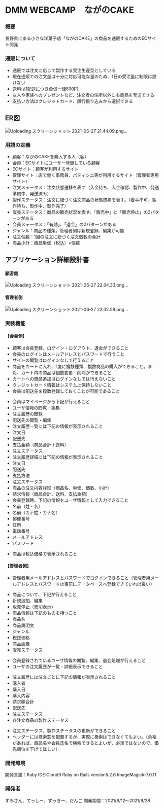 # DMM WEBCAMP　ながのCAKE

### 概要
長野県にある小さな洋菓子店「ながのCAKE」の商品を通販するためのECサイト開発

### 通販について
* 通販では注文に応じて製作する受注生産型としている
* 現在通販での注文量は十分に対応可能な量のため、1日の受注量に制限は設けない
* 送料は1配送につき全億一律800円
* 友人や家族へのプレゼントなど、注文者の住所以外にも商品を発送できる
* 支払い方法はクレジットカード、銀行振り込みから選択できる

## ER図
![Uploading スクリーンショット 2021-06-27 21.44.09.png…]()

### 用語の定義
* 顧客：ながのCAKEを購入する人（客）
* 会員：ECサイトにユーザー登録している顧客
* ECサイト：顧客が利用するサイト
* 管理サイト：店で働く事務員、パティシエ等が利用するサイト（管理者専用サイト）
* 注文ステータス：注文状態遷移を表す（入金待ち、入金確認、製作中、発送準備中、発送済み）
* 製作ステータス：注文に紐づく注文商品の状態遷移を表す。（着手不可、製作待ち、製作中、製作完了）
* 販売ステータス：商品の販売状況を表す。「販売中」と「販売停止」の2パターンがある
* 会員ステータス：「有効」、「退会」の2パターンがある
* ジャンル：商品の種類。管理者側は新規登録、編集が可能
* 注文個数：1回の注文に紐づく注文個数の合計
* 商品小計：商品単価（税込）×個数

## アプリケーション詳細設計書
#### 顧客側
![Uploading スクリーンショット 2021-06-27 22.04.33.png…]()

#### 管理者側
![Uploading スクリーンショット 2021-06-27 22.02.58.png…]()


### 実装機能
#### 【会員側】
* 顧客は会員登録、ログイン・ログアウト、退会ができること
* 会員のログインはメールアドレスとパスワードで行うこと
* サイトの閲覧はログインなしで行えること
* 商品をカートに入れ、1度に複数種類、複数商品の購入ができること。また、カート内の商品は個数変更・削除ができること
* カートへの商品追加はログインなしでは行えないこと
* クレジットカード情報はシステム上保持しないこと
* 会員は配送先を複数登録しておくことが可能であること
- 会員はマイページから下記が行えること
 - ユーザ情報の閲覧・編集
 - 注文履歴の閲覧
 - 配送先の閲覧・編集
- 注文履歴一覧には下記の情報が表示されること
 - 注文日
 - 配送先
 - 支払金額（商品合計＋送料）
- 注文ステータス
 - 注文履歴詳細には下記の情報が表示されること
 - 注文日
 - 配送先
 - 支払方法
 - 注文ステータス
 - 商品の注文内容詳細（商品名、単価、個数、小計）
 - 請求情報（商品合計、送料、支払金額）
- 会員登録時、下記の情報をユーザ情報として入力できること
 - 名前（姓・名）
 - 名前（カナ姓・カナ名）
 - 郵便番号
 - 住所
 - 電話番号
 - メールアドレス
 - パスワード
* 商品は税込価格で表示されること

#### 【管理者側】
* 管理者用メールアドレスとパスワードでログインできること（管理者用メールアドレスとパスワードは事前にデータベースへ登録できていれば良い）
- 商品について、下記が行えること
 - 新規追加、編集
 - 販売停止（売切表示）
- 商品情報は下記のものを持つこと
 - 商品名
 - 商品説明文
 - ジャンル
 - 税抜価格
 - 商品画像
 - 販売ステータス
* 会員登録されているユーザ情報の閲覧、編集、退会処理が行えること
* ユーザの注文履歴が一覧・詳細表示できること
- 注文履歴には注文ごとに下記の情報が表示されること
 - 購入者
 - 購入日
 - 購入内容
 - 請求額合計
 - 配送先
 - 注文ステータス
 - 各注文商品の製作ステータス
* 注文ステータス、製作ステータスの更新ができること
* ヘッダーには検索窓を配置するが、実際に検索はできなくてもよい。（余裕があれば、商品名や会員氏名で検索できるとよいが、必須ではないので、優先順位を下げてほしい）

### 開発環境
開発言語：Ruby IDE:Cloud9 Ruby on Rails version5.2.6 ImageMagick-7.0.11


### 開発者
すみさん、てっしー、ずっきー、だんご
開発期間：2021/6/12〜2021/6/28